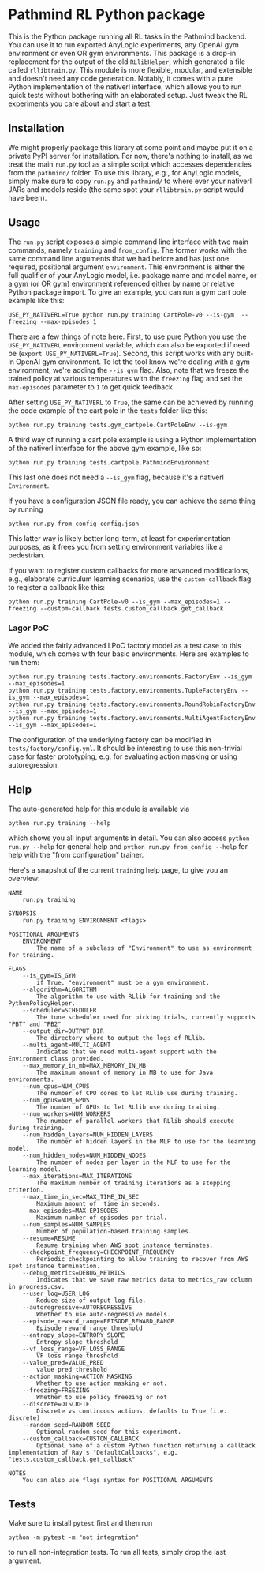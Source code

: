 # Pathmind RL Python package

This is the Python package running all RL tasks in the Pathmind backend. You
can use it to run exported AnyLogic experiments, any OpenAI gym environment or
even OR gym environments. This package is a drop-in replacement for the output
of the old `RLlibHelper`, which generated a file called `rllibtrain.py`. This
module is more flexible, modular, and extensible and doesn't need any code
generation. Notably, it comes with a pure Python implementation of the
nativerl interface, which allows you to run quick tests without bothering
with an elaborated setup. Just tweak the RL experiments you care about and
start a test.

## Installation

We might properly package this library at some point and maybe put it on a
private PyPI server for installation. For now, there's nothing to install,
as we treat the main `run.py` tool as a simple script which accesses dependencies
from the `pathmind/` folder. To use this library, e.g., for AnyLogic models,
simply make sure to copy `run.py` and `pathmind/` to where ever your nativerl
JARs and models reside (the same spot your `rllibtrain.py` script would have
been).

## Usage

The `run.py` script exposes a simple command line interface with two main
commands, namely `training` and `from_config`. The former works with the same
command line arguments that we had before and has just one required, positional
argument `environment`. This environment is either the full qualifier of your
AnyLogic model, i.e. package name and model name, or a gym (or OR gym) environment
referenced either by name or relative Python package import. To give an
example, you can run a gym cart pole example like this:

```shell
USE_PY_NATIVERL=True python run.py training CartPole-v0 --is-gym  --freezing --max-episodes 1
```

There are a few things of note here. First, to use pure Python you use
the `USE_PY_NATIVERL` environment variable, which can also be exported if
need be (`export USE_PY_NATIVERL=True`). Second, this script works with any
built-in OpenAI gym environment. To let the tool know we're dealing with a
gym environment, we're adding the `--is_gym` flag. Also, note that we freeze
the trained policy at various temperatures with the `freezing` flag and set
the `max-episodes` parameter to `1` to get quick feedback.


After setting `USE_PY_NATIVERL`
to `True`, the same can be achieved by running the code example of the
cart pole in the `tests` folder like this:

```shell
python run.py training tests.gym_cartpole.CartPoleEnv --is-gym
```

A third way of running a cart pole example is using a Python implementation
of the nativerl interface for the above gym example, like so:

```shell
python run.py training tests.cartpole.PathmindEnvironment
```

This last one does not need a `--is_gym` flag, because it's a nativerl
`Environment`.

If you have a configuration JSON file ready, you can achieve the same thing
by running

```shell
python run.py from_config config.json
```

This latter way is likely better long-term, at least for experimentation purposes,
as it frees you from setting environment variables like a pedestrian.

If you want to register custom callbacks for more advanced modifications, e.g., elaborate
curriculum learning scenarios, use the `custom-callback` flag to register a callback like
this:

```shell
python run.py training CartPole-v0 --is_gym --max_episodes=1 --freezing --custom-callback tests.custom_callback.get_callback
```

### Lagor PoC

We added the fairly advanced LPoC factory model as a test case to this module, which
comes with four basic environments. Here are examples to run them:

```shell
python run.py training tests.factory.environments.FactoryEnv --is_gym --max_episodes=1
python run.py training tests.factory.environments.TupleFactoryEnv --is_gym --max_episodes=1
python run.py training tests.factory.environments.RoundRobinFactoryEnv --is_gym --max_episodes=1
python run.py training tests.factory.environments.MultiAgentFactoryEnv --is_gym --max_episodes=1
```

The configuration of the underlying factory can be modified in `tests/factory/config.yml`.
It should be interesting to use this non-trivial case for faster prototyping, e.g. for
evaluating action masking or using autoregression.

## Help

The auto-generated help for this module is available via

```shell
python run.py training --help
```

which shows you all input arguments in detail. You can also access
`python run.py --help` for general help and `python run.py from_config --help`
for help with the "from configuration" trainer.

Here's a snapshot of the current `training` help page, to give you an overview:

```text
NAME
    run.py training

SYNOPSIS
    run.py training ENVIRONMENT <flags>

POSITIONAL ARGUMENTS
    ENVIRONMENT
        The name of a subclass of "Environment" to use as environment for training.

FLAGS
    --is_gym=IS_GYM
        if True, "environment" must be a gym environment.
    --algorithm=ALGORITHM
        The algorithm to use with RLlib for training and the PythonPolicyHelper.
    --scheduler=SCHEDULER
        The tune scheduler used for picking trials, currently supports "PBT" and "PB2"
    --output_dir=OUTPUT_DIR
        The directory where to output the logs of RLlib.
    --multi_agent=MULTI_AGENT
        Indicates that we need multi-agent support with the Environment class provided.
    --max_memory_in_mb=MAX_MEMORY_IN_MB
        The maximum amount of memory in MB to use for Java environments.
    --num_cpus=NUM_CPUS
        The number of CPU cores to let RLlib use during training.
    --num_gpus=NUM_GPUS
        The number of GPUs to let RLlib use during training.
    --num_workers=NUM_WORKERS
        The number of parallel workers that RLlib should execute during training.
    --num_hidden_layers=NUM_HIDDEN_LAYERS
        The number of hidden layers in the MLP to use for the learning model.
    --num_hidden_nodes=NUM_HIDDEN_NODES
        The number of nodes per layer in the MLP to use for the learning model.
    --max_iterations=MAX_ITERATIONS
        The maximum number of training iterations as a stopping criterion.
    --max_time_in_sec=MAX_TIME_IN_SEC
        Maximum amount of  time in seconds.
    --max_episodes=MAX_EPISODES
        Maximum number of episodes per trial.
    --num_samples=NUM_SAMPLES
        Number of population-based training samples.
    --resume=RESUME
        Resume training when AWS spot instance terminates.
    --checkpoint_frequency=CHECKPOINT_FREQUENCY
        Periodic checkpointing to allow training to recover from AWS spot instance termination.
    --debug_metrics=DEBUG_METRICS
        Indicates that we save raw metrics data to metrics_raw column in progress.csv.
    --user_log=USER_LOG
        Reduce size of output log file.
    --autoregressive=AUTOREGRESSIVE
        Whether to use auto-regressive models.
    --episode_reward_range=EPISODE_REWARD_RANGE
        Episode reward range threshold
    --entropy_slope=ENTROPY_SLOPE
        Entropy slope threshold
    --vf_loss_range=VF_LOSS_RANGE
        VF loss range threshold
    --value_pred=VALUE_PRED
        value pred threshold
    --action_masking=ACTION_MASKING
        Whether to use action masking or not.
    --freezing=FREEZING
        Whether to use policy freezing or not
    --discrete=DISCRETE
        Discrete vs continuous actions, defaults to True (i.e. discrete)
    --random_seed=RANDOM_SEED
        Optional random seed for this experiment.
    --custom_callback=CUSTOM_CALLBACK
        Optional name of a custom Python function returning a callback implementation of Ray's "DefaultCallbacks", e.g. "tests.custom_callback.get_callback"

NOTES
    You can also use flags syntax for POSITIONAL ARGUMENTS
```

## Tests

Make sure to install `pytest` first and then run

```shell
python -m pytest -m "not integration"
```

to run all non-integration tests. To run all tests, simply drop the last argument.